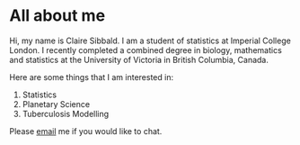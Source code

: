 # All about me

Hi, my name is Claire Sibbald. I am a student of statistics at Imperial College London. I recently completed a combined degree in biology, mathematics and statistics at the University of Victoria in British Columbia, Canada.

Here are some things that I am interested in:
1. Statistics
2. Planetary Science
3. Tuberculosis Modelling

Please [email](mailto:claire.sibbald25@imperial.ac.uk) me if you would like to chat.
